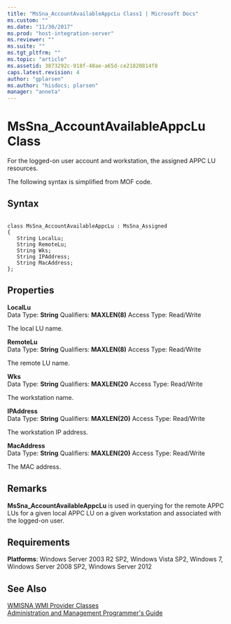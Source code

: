 ```yaml
---
title: "MsSna_AccountAvailableAppcLu Class1 | Microsoft Docs"
ms.custom: ""
ms.date: "11/30/2017"
ms.prod: "host-integration-server"
ms.reviewer: ""
ms.suite: ""
ms.tgt_pltfrm: ""
ms.topic: "article"
ms.assetid: 3873292c-918f-48ae-a65d-ce21820814f8
caps.latest.revision: 4
author: "gplarsen"
ms.author: "hisdocs; plarsen"
manager: "anneta"
---
```

# MsSna_AccountAvailableAppcLu Class
For the logged-on user account and workstation, the assigned APPC LU resources.  
  
 The following syntax is simplified from MOF code.  
  
## Syntax  
  
```  
  
class MsSna_AccountAvailableAppcLu : MsSna_Assigned  
{  
   String LocalLu;  
   String RemoteLu;  
   String Wks;  
   String IPAddress;  
   String MacAddress;  
};  
```  
  
## Properties  
 **LocalLu**  
 Data Type: **String** Qualifiers: **MAXLEN(8)** Access Type: Read/Write  
  
 The local LU name.  
  
 **RemoteLu**  
 Data Type: **String** Qualifiers: **MAXLEN(8)** Access Type: Read/Write  
  
 The remote LU name.  
  
 **Wks**  
 Data Type: **String** Qualifiers: **MAXLEN(20** Access Type: Read/Write  
  
 The workstation name.  
  
 **IPAddress**  
 Data Type: **String** Qualifiers: **MAXLEN(20)** Access Type: Read/Write  
  
 The workstation IP address.  
  
 **MacAddress**  
 Data Type: **String** Qualifiers: **MAXLEN(20)** Access Type: Read/Write  
  
 The MAC address.  
  
## Remarks  
 **MsSna_AccountAvailableAppcLu** is used in querying for the remote APPC LUs for a given local APPC LU on a given workstation and associated with the logged-on user.  
  
## Requirements  
 **Platforms**: Windows Server 2003 R2 SP2, Windows Vista SP2, Windows 7, Windows Server 2008 SP2, Windows Server 2012  
  
## See Also  
 [WMISNA WMI Provider Classes](../core/wmisna-wmi-provider-classes2.md)   
 [Administration and Management Programmer's Guide](./administration-and-management-programmer-s-guide2.md)